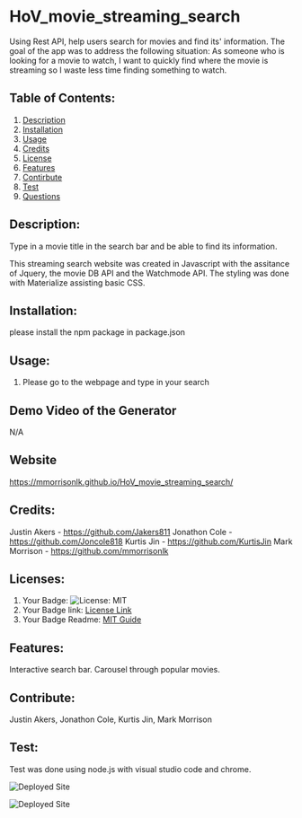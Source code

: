 # HoV_movie_streaming_search
Using Rest API, help users search for movies and find its' information.
The goal of the app was to address the following situation:
    As someone who is looking for a movie to watch,
    I want to quickly find where the movie is streaming so
    I waste less time finding something to watch.

## Table of Contents:
  1. [Description](#description)
  2. [Installation](#installation)
  3. [Usage](#usage)
  4. [Credits](#credits)
  5. [License](#license)
  6. [Features](#features)
  7. [Contirbute](#contribute)
  8. [Test](#test)
  9. [Questions](#questions)

## Description:
Type in a movie title in the search bar and be able to find its information. 


This streaming search website was created in Javascript with the assitance of Jquery, the movie DB API and the Watchmode API. The styling was done with Materialize assisting basic CSS.

## Installation:
please install the npm package in package.json

## Usage:
1. Please go to the webpage and type in your search

## Demo Video of the Generator
N/A

## Website
https://mmorrisonlk.github.io/HoV_movie_streaming_search/

## Credits:
Justin Akers - https://github.com/Jakers811
Jonathon Cole - https://github.com/Joncole818
Kurtis Jin - https://github.com/KurtisJin
Mark Morrison - https://github.com/mmorrisonlk

## Licenses:
1. Your Badge: ![License: MIT](https://img.shields.io/badge/License-MIT-yellow.svg)
2. Your Badge link: <a href = "https://opensource.org/licenses/MIT">License Link</a>
3. Your Badge Readme: <a href = "https://gist.github.com/ckib16/8732561535ed766cd6b8">MIT Guide</a>

## Features:
Interactive search bar. Carousel through popular movies. 

## Contribute:
Justin Akers, Jonathon Cole, Kurtis Jin, Mark Morrison

## Test:
Test was done using node.js with visual studio code and chrome.

![Deployed Site](https://github.com/mmorrisonlk/smu_Project_One/blob/main/assets/pictures/streamingSearchLandingPage.png?raw=true "Landing Page")

![Deployed Site](https://github.com/mmorrisonlk/smu_Project_One/blob/main/assets/pictures/streaminSearchExampleSearch.png?raw=true "Example Search")


